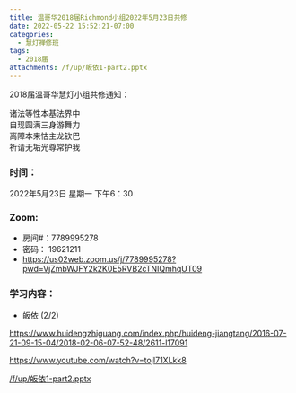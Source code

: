 ```yaml
---
title: 温哥华2018届Richmond小组2022年5月23日共修
date: 2022-05-22 15:52:21-07:00
categories:
  - 慧灯禅修班
tags:
  - 2018届
attachments: /f/up/皈依1-part2.pptx
---
```

2018届温哥华慧灯小组共修通知：

诸法等性本基法界中\
自现圆满三身游舞力\
离障本来怙主龙钦巴\
祈请无垢光尊常护我  

### 时间：

2022年5月23日 星期一 下午6：30

### Zoom:

* 房间#：7789995278 
* 密码： 19621211
* <https://us02web.zoom.us/j/7789995278?pwd=VjZmbWJFY2k2K0E5RVB2cTNIQmhqUT09>

### 学习内容：

* 皈依 (2/2)

<https://www.huidengzhiguang.com/index.php/huideng-jiangtang/2016-07-21-09-15-04/2018-02-06-07-52-48/2611-l17091>

<https://www.youtube.com/watch?v=tojI71XLkk8>

[/f/up/皈依1-part2.pptx](http://huidengchanxiu.net/hdv/f/up/皈依1-part2.pptx)